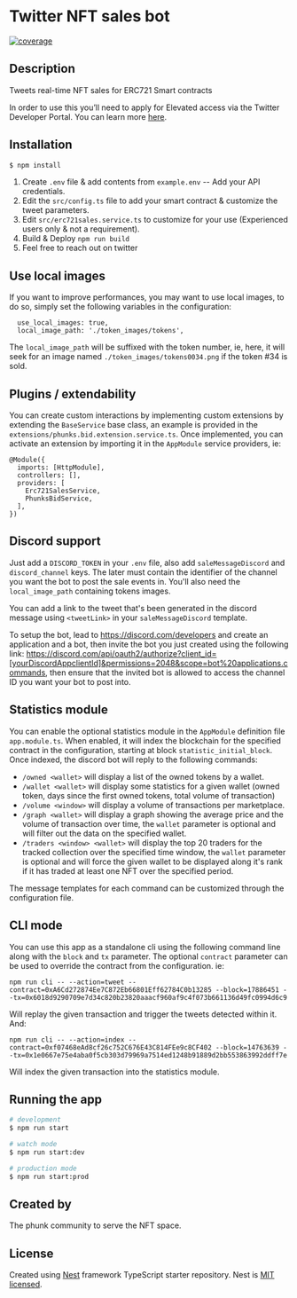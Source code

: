 <h1>Twitter NFT sales bot</h1>

[![coverage](https://crypto-phunks.github.io/nft-sales-twitter-bot/badge-lines.svg?update)](https://crypto-phunks.github.io/nft-sales-twitter-bot/)
 
## Description

Tweets real-time NFT sales for ERC721 Smart contracts

In order to use this you’ll need to apply for Elevated access via the Twitter Developer Portal. You can learn more [here](https://developer.twitter.com/en/docs/twitter-api/getting-started/about-twitter-api#v2-access-leve).

## Installation

```bash
$ npm install
```

1. Create `.env` file & add contents from `example.env` -- Add your API credentials.
2. Edit the `src/config.ts` file to add your smart contract & customize the tweet parameters.
3. Edit `src/erc721sales.service.ts` to customize for your use (Experienced users only & not a requirement).
4. Build & Deploy `npm run build`
5. Feel free to reach out on twitter

## Use local images

If you want to improve performances, you may want to use local images, to do so, simply
set the following variables in the configuration:

```
  use_local_images: true,
  local_image_path: './token_images/tokens',
```

The `local_image_path` will be suffixed with the token number, ie, here, it will seek for an image
named `./token_images/tokens0034.png` if the token #34 is sold.

## Plugins / extendability

You can create custom interactions by implementing custom extensions by extending the `BaseService` base
class, an example is provided in  the `extensions/phunks.bid.extension.service.ts`. Once implemented, you can activate an extension by importing it in the `AppModule` service providers, ie:

```
@Module({
  imports: [HttpModule],
  controllers: [],
  providers: [
    Erc721SalesService, 
    PhunksBidService,
  ],
})
```

## Discord support

Just add a `DISCORD_TOKEN` in your `.env` file, also add `saleMessageDiscord` and `discord_channel` keys. The later must contain the identifier of the channel you want the bot to post the sale events in. You'll also need the `local_image_path` containing tokens images.

You can add a link to the tweet that's been generated in the discord message using `<tweetLink>` in your `saleMessageDiscord` template.

To setup the bot, lead to https://discord.com/developers and create an application and a bot, then invite the bot you just created using the following link: https://discord.com/api/oauth2/authorize?client_id=[yourDiscordAppclientId]&permissions=2048&scope=bot%20applications.commands, then ensure that the invited bot is allowed to access the channel ID you want your bot to post into.

## Statistics module

You can enable the optional statistics module in the `AppModule` definition file `app.module.ts`. When
enabled, it will index the blockchain for the specified contract in the configuration, starting at 
block `statistic_initial_block`. Once indexed, the discord bot will reply to the following commands: 

- `/owned <wallet>` will display a list of the owned tokens by a wallet.
- `/wallet <wallet>` will display some statistics for a given wallet (owned token, days since the first owned tokens, total volume of transaction)
- `/volume <window>` will display a volume of transactions per marketplace.
- `/graph <wallet>` will display a graph showing the average price and the volume of transaction over time, the `wallet` parameter is optional and will filter out the data on the specified wallet.
- `/traders <window> <wallet>` will display the top 20 traders for the tracked collection over the specified time window, the `wallet` parameter is optional and will force the given wallet to be displayed along it's rank if it has traded at least one NFT over the specified period.

The message templates for each command can be customized through the configuration file.

## CLI mode

You can use this app as a standalone cli using the following command line along with the `block` and `tx` parameter. The optional `contract` parameter can be used to override the contract from the configuration. ie:

```
npm run cli -- --action=tweet --contract=0xA6Cd272874Ee7C872Eb66801Eff62784C0b13285 --block=17886451 --tx=0x6018d9290709e7d34c820b23820aaacf960af9c4f073b661136d49fc0994d6c9
```

Will replay the given transaction and trigger the tweets detected within it. And:

```
npm run cli -- --action=index --contract=0xf07468eAd8cf26c752C676E43C814FEe9c8CF402 --block=14763639 --tx=0x1e0667e75e4aba0f5cb303d79969a7514ed1248b91889d2bb553863992ddff7e
```

Will index the given transaction into the statistics module.

## Running the app

```bash
# development
$ npm run start

# watch mode
$ npm run start:dev

# production mode
$ npm run start:prod
```

## Created by

The phunk community to serve the NFT space.

## License

Created using [Nest](https://github.com/nestjs/nest) framework TypeScript starter repository.
Nest is [MIT licensed](LICENSE).
